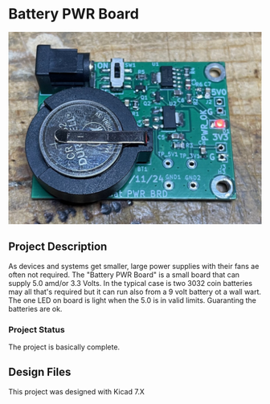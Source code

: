 # Battery PWR Board

![Robot_Front](https://github.com/jerryok826/Battery-PWR-Board/blob/main/Pictures/IMG_7550.jpeg)

## Project Description
As devices and systems get smaller, large power supplies with their fans ae often not required. The "Battery PWR Board" is a small board that can supply 5.0 amd/or 3.3 Volts. In the typical case is two 3032 coin batteries may all that's required but it can run also from a 9 volt battery ot a wall wart. The one LED on board is light when the 5.0 is in valid limits. Guaranting the batteries are ok. 

### Project Status
The project is basically complete.

## Design Files
This project was designed with Kicad 7.X


